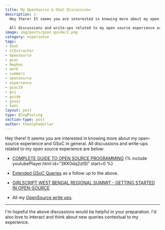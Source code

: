 ```yaml
---
title: My OpenSource & GSoC Discussions
description: |-
  Hey there! It seems you are interested in knowing more about my open-source experience and GSoC in general.

  All discussions and write-ups related to my open source experience are...
image: img/posts/gsoc-guide/2.png
category: experience
tags:
- GSoC
- CCExtractor
- OpenSource
- gsoc
- Nephos
- work
- summers
- opensource
- experience
- gsoc19
- gci
- guide
- gssoc
- kwoc
layout: post
type: BlogPosting
section-type: post
author: thealphadollar
---
```


Hey there! It seems you are interested in knowing more about my open-source experience and GSoC in general. All discussions and write-ups related to my open source experience are below:

- [COMPLETE GUIDE TO OPEN SOURCE PROGRAMMING](https://www.youtube.com/watch?v=3KK0dq2ztSI)
{% include youtubePlayer.html id="3KK0dq2ztSI" start=0 %} 

- [Extended GSoC Queries](https://drive.google.com/file/d/17k4bDI-EXl2OJfWS2eaodi2c58QddBQG/view?usp=sharing) as a follow up to the above.
- [GIRLSCRIPT WEST BENGAL REGIONAL SUMMIT - GETTING STARTED IN OPEN-SOURCE ](https://thealphadollar.me/experience/2020/09/16/opensource-talk-girlscript.html)
- All my [OpenSource write ups](https://thealphadollar.me/experience/2020/09/16/opensource-talk-girlscript.html).

---
I'm hopeful the above discussions would be helpful in your preparation. I'd also love to interact and think about new queries contextual to my experience.
